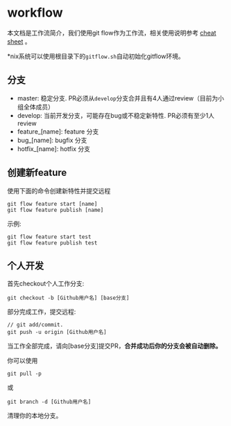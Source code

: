 # workflow
本文档是工作流简介，我们使用git flow作为工作流，相关使用说明参考 [cheat sheet](http://danielkummer.github.io/git-flow-cheatsheet/) 。

*nix系统可以使用根目录下的`gitflow.sh`自动初始化gitflow环境。

## 分支
- master: 稳定分支. PR必须从`develop`分支合并且有4人通过review（目前为小组全体成员）
- develop: 当前开发分支，可能存在bug或不稳定新特性. PR必须有至少1人review
- feature_[name]: feature 分支
- bug_[name]: bugfix 分支
- hotfix_[name]: hotfix 分支

## 创建新feature
使用下面的命令创建新特性并提交远程
    
    git flow feature start [name]
    git flow feature publish [name]

示例:

    git flow feature start test
    git flow feature publish test

## 个人开发
首先checkout个人工作分支:

    git checkout -b [Github用户名] [base分支]
    
部分完成工作，提交远程:

    // git add/commit.
    git push -u origin [Github用户名]

当工作全部完成，请向[base分支]提交PR，**合并成功后你的分支会被自动删除。**

你可以使用

    git pull -p

或

    git branch -d [Github用户名]

清理你的本地分支。